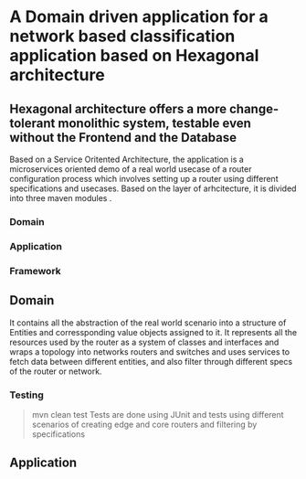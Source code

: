 # **A Domain driven application for a network based classification application based on Hexagonal architecture**

## Hexagonal architecture offers a more change-tolerant monolithic system, testable even without the Frontend and the Database

Based on a Service Oritented Architecture, the application is a microservices oriented demo of a real world usecase of a router 
configuration process which involves setting up a router using different specifications and usecases. Based on the layer 
of arhcitecture, it is divided into three maven modules .
### Domain
### Application
### Framework
## Domain
It contains all the abstraction of the real world scenario into a structure of Entities and corressponding value objects assigned
to it. It represents all the resources used by the router as a system of classes and interfaces and wraps a topology into networks
routers and switches and uses services to fetch data between different entities, and also filter through different specs of the
router or network.
### Testing
> mvn clean test
Tests are done using JUnit and tests using different scenarios of creating edge and core routers and filtering by specifications
## Application
